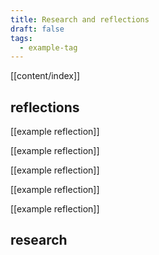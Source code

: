 ```yaml
---
title: Research and reflections
draft: false
tags:
  - example-tag
---
```

[[content/index]]
## reflections
[[example reflection]]

[[example reflection]]

[[example reflection]]

[[example reflection]]

[[example reflection]]
## research